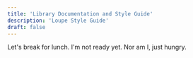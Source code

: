 ```yaml
---
title: 'Library Documentation and Style Guide'
description: 'Loupe Style Guide'
draft: false
---
```


Let's break for lunch.
I'm not ready yet.
Nor am I, just hungry.

